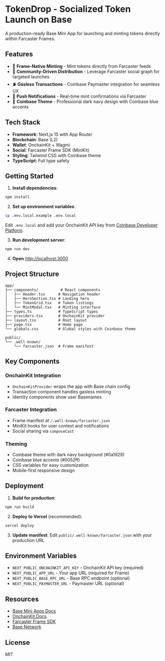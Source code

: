 # TokenDrop - Socialized Token Launch on Base

A production-ready Base Mini App for launching and minting tokens directly within Farcaster Frames.

## Features

- 🎯 **Frame-Native Minting** - Mint tokens directly from Farcaster feeds
- 👥 **Community-Driven Distribution** - Leverage Farcaster social graph for targeted launches
- ⛽ **Gasless Transactions** - Coinbase Paymaster integration for seamless UX
- 🔔 **Push Notifications** - Real-time mint confirmations via Farcaster
- 🎨 **Coinbase Theme** - Professional dark navy design with Coinbase blue accents

## Tech Stack

- **Framework**: Next.js 15 with App Router
- **Blockchain**: Base (L2)
- **Wallet**: OnchainKit + Wagmi
- **Social**: Farcaster Frame SDK (MiniKit)
- **Styling**: Tailwind CSS with Coinbase theme
- **TypeScript**: Full type safety

## Getting Started

1. **Install dependencies**:
```bash
npm install
```

2. **Set up environment variables**:
```bash
cp .env.local.example .env.local
```

Edit `.env.local` and add your OnchainKit API key from [Coinbase Developer Platform](https://portal.cdp.coinbase.com/).

3. **Run development server**:
```bash
npm run dev
```

4. **Open** [http://localhost:3000](http://localhost:3000)

## Project Structure

```
app/
├── components/          # React components
│   ├── Header.tsx      # Navigation header
│   ├── HeroSection.tsx # Landing hero
│   ├── TokenGrid.tsx   # Token listings
│   └── MintModal.tsx   # Minting interface
├── types.ts            # TypeScript types
├── providers.tsx       # OnchainKit provider
├── layout.tsx          # Root layout
├── page.tsx            # Home page
└── globals.css         # Global styles with Coinbase theme

public/
└── .well-known/
    └── farcaster.json  # Frame manifest
```

## Key Components

### OnchainKit Integration
- `OnchainKitProvider` wraps the app with Base chain config
- Transaction component handles gasless minting
- Identity components show user Basenames

### Farcaster Integration
- Frame manifest at `/.well-known/farcaster.json`
- MiniKit hooks for user context and notifications
- Social sharing via `composeCast`

### Theming
- Coinbase theme with dark navy background (#0a1929)
- Coinbase blue accents (#0052ff)
- CSS variables for easy customization
- Mobile-first responsive design

## Deployment

1. **Build for production**:
```bash
npm run build
```

2. **Deploy to Vercel** (recommended):
```bash
vercel deploy
```

3. **Update manifest**: Edit `public/.well-known/farcaster.json` with your production URL

## Environment Variables

- `NEXT_PUBLIC_ONCHAINKIT_API_KEY` - OnchainKit API key (required)
- `NEXT_PUBLIC_APP_URL` - Your app URL (required for Frame)
- `NEXT_PUBLIC_BASE_RPC_URL` - Base RPC endpoint (optional)
- `NEXT_PUBLIC_PAYMASTER_URL` - Paymaster URL (optional)

## Resources

- [Base Mini Apps Docs](https://docs.base.org/base-app/build-with-minikit/quickstart)
- [OnchainKit Docs](https://onchainkit.xyz)
- [Farcaster Frame SDK](https://miniapps.farcaster.xyz/docs/getting-started)
- [Base Network](https://base.org)

## License

MIT
